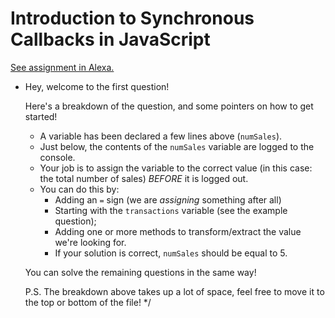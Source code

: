 # Introduction to Synchronous Callbacks in JavaScript
[See assignment in Alexa.](https://alexa.bitmaker.co/wdi/may-2017/assignments/2603/latest)

*
  Hey, welcome to the first question!

  Here's a breakdown of the question, and some pointers on how to get started!
    - A variable has been declared a few lines above (`numSales`).
    - Just below, the contents of the `numSales` variable are logged to the console.
    - Your job is to assign the variable to the correct value (in this case: the total number of sales) *BEFORE* it is logged out.
    - You can do this by:
      - Adding an `=` sign (we are *assigning* something after all)
      - Starting with the `transactions` variable (see the example question);
      - Adding one or more methods to transform/extract the value we're looking for.
      - If your solution is correct, `numSales` should be equal to 5.

  You can solve the remaining questions in the same way!

  P.S.
  The breakdown above takes up a lot of space, feel free to move it to the top or bottom of the file!
*/
